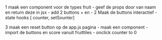 1 maak een component voor de types fruit
    - geef de props door van naam en return deze in jsx
    - add 2 buttons + en -
2 Maak de buttons interactief
    - state hooks [ counter, setSounter]

3 maak een reset button op de app.js pagina
    - maak een component
    - import de buttons en score vanuit fruittiles
    - onclick counter to 0
